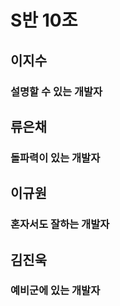 # S반 10조

## 이지수
### 설명할 수 있는 개발자

## 류은채
### 돌파력이 있는 개발자

## 이규원
### 혼자서도 잘하는 개발자

## 김진욱
### 예비군에 있는 개발자